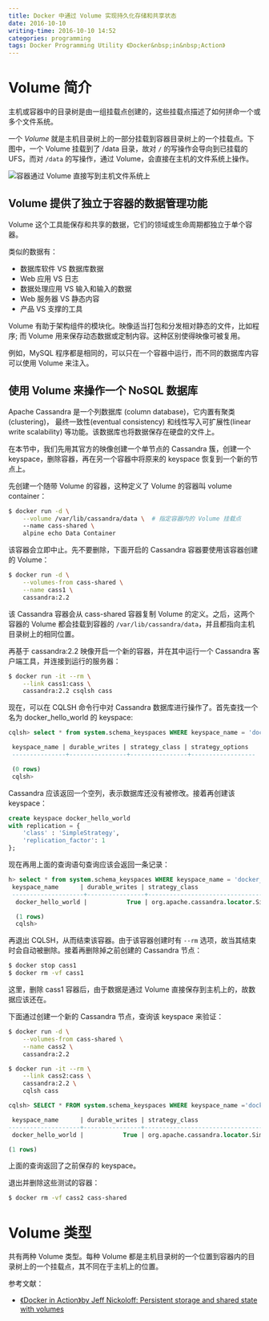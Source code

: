 ```yaml
---
title: Docker 中通过 Volume 实现持久化存储和共享状态
date: 2016-10-10
writing-time: 2016-10-10 14:52
categories: programming
tags: Docker Programming Utility 《Docker&nbsp;in&nbsp;Action》
---
```


# Volume 简介

主机或容器中的目录树是由一组挂载点创建的，这些挂载点描述了如何拼命一个或多个文件系统。

一个 *Volume* 就是主机目录树上的一部分挂载到容器目录树上的一个挂载点。下图中，一个 Volume 挂载到了 /data 目录，故对 `/` 的写操作会导向到已挂载的 UFS，而对 `/data` 的写操作，通过 Volume，会直接在主机的文件系统上操作。

![容器通过 Volume 直接写到主机文件系统上](/assets/images/container-monted-volume.png)


## Volume 提供了独立于容器的数据管理功能

Volume 这个工具能保存和共享的数据，它们的领域或生命周期都独立于单个容器。

类似的数据有：

+ 数据库软件 VS 数据库数据
+ Web 应用 VS 日志
+ 数据处理应用 VS 输入和输入的数据
+ Web 服务器 VS 静态内容
+ 产品 VS 支撑的工具

Volume 有助于架构组件的模块化。映像适当打包和分发相对静态的文件，比如程序; 而 Volume 用来保存动态数据或定制内容。这种区别使得映像可被复用。

例如，MySQL 程序都是相同的，可以只在一个容器中运行，而不同的数据库内容可以使用 Volume 来注入。

## 使用 Volume 来操作一个 NoSQL 数据库

Apache Cassandra 是一个列数据库 (column database)，它内置有聚类 (clustering)， 最终一致性(eventual consistency) 和线性写入可扩展性(linear write scalability) 等功能。该数据库也将数据保存在硬盘的文件上。

在本节中，我们先用其官方的映像创建一个单节点的 Cassandra 簇，创建一个 keyspace，删除容器，再在另一个容器中将原来的 keyspace 恢复到一个新的节点上。

先创建一个随带 Volume 的容器，这种定义了 Volume 的容器叫 volume container：

```bash
$ docker run -d \
    --volume /var/lib/cassandra/data \  # 指定容器内的 Volume 挂载点
    --name cass-shared \
    alpine echo Data Container
```

该容器会立即中止。先不要删除，下面开启的 Cassandra 容器要使用该容器创建的 Volume：

```bash
$ docker run -d \
    --volumes-from cass-shared \
    --name cass1 \
    cassandra:2.2
```

该 Cassandra 容器会从 cass-shared 容器复制 Volume 的定义。之后，这两个容器的 Volume 都会挂载到容器的 `/var/lib/cassandra/data`，并且都指向主机目录树上的相同位置。

再基于 cassandra:2.2 映像开启一个新的容器，并在其中运行一个 Cassandra 客户端工具，并连接到运行的服务器：

```bash
$ docker run -it --rm \
    --link cass1:cass \
    cassandra:2.2 csqlsh cass
```

现在，可以在 CQLSH 命令行中对 Cassandra 数据库进行操作了。首先查找一个名为 docker_hello_world 的 keyspace:

```sql
cqlsh> select * from system.schema_keyspaces WHERE keyspace_name = 'docker_hello_world';

 keyspace_name | durable_writes | strategy_class | strategy_options
 ---------------+----------------+----------------+------------------

 (0 rows)
 cqlsh> 
```

Cassandra 应该返回一个空列，表示数据库还没有被修改。接着再创建该 keyspace：

```sql
create keyspace docker_hello_world
with replication = {
    'class' : 'SimpleStrategy',
    'replication_factor': 1
};
```

现在再用上面的查询语句查询应该会返回一条记录：

```sql
h> select * from system.schema_keyspaces WHERE keyspace_name = 'docker_hello_world';     
 keyspace_name      | durable_writes | strategy_class                              | strategy_options
 --------------------+----------------+---------------------------------------------+----------------------------
  docker_hello_world |           True | org.apache.cassandra.locator.SimpleStrategy | {"replication_factor":"1"}

  (1 rows)
  cqlsh> 
```

再退出 CQLSH，从而结束该容器。由于该容器创建时有 `--rm` 选项，故当其结束时会自动被删除。接着再删除掉之前创建的 Cassandra 节点：

```bash
$ docker stop cass1
$ docker rm -vf cass1
```

这里，删除 cass1 容器后，由于数据是通过 Volume 直接保存到主机上的，故数据应该还在。

下面通过创建一个新的 Cassandra 节点，查询该 keyspace 来验证：

```bash
$ docker run -d \
    --volumes-from cass-shared \
    --name cass2 \
    cassandra:2.2

$ docker run -it --rm \
    --link cass2:cass \
    cassandra:2.2 \
    cqlsh cass
```

```sql
cqlsh> SELECT * FROM system.schema_keyspaces WHERE keyspace_name ='docker_hello_world';

 keyspace_name      | durable_writes | strategy_class                              | strategy_options
--------------------+----------------+---------------------------------------------+----------------------------
 docker_hello_world |           True | org.apache.cassandra.locator.SimpleStrategy | {"replication_factor":"1"}

(1 rows)
```

上面的查询返回了之前保存的 keyspace。

退出并删除这些测试的容器：

```bash
$ docker rm -vf cass2 cass-shared
```

# Volume 类型

共有两种 Volume 类型。每种 Volume 都是主机目录树的一个位置到容器内的目录树上的一个挂载点，其不同在于主机上的位置。











参考文献： 

+ [《Docker in Action》by Jeff Nickoloff: Persistent storage and shared state with volumes](https://www.amazon.com/Docker-Action-Jeff-Nickoloff/dp/1633430235/)
